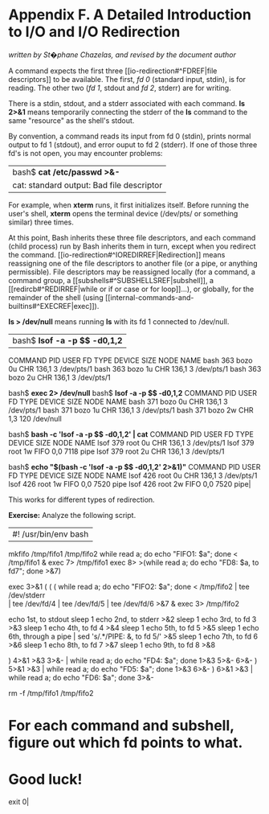 # Appendix F. A Detailed Introduction to I/O and I/O Redirection

_written by St�phane Chazelas, and revised by the document author_

A command expects the first three [[io-redirection#^FDREF|file descriptors]] to be available. The first, _fd 0_ (standard input, stdin), is for reading. The other two (_fd 1_, stdout and _fd 2_, stderr) are for writing.

There is a stdin, stdout, and a stderr associated with each command. **ls 2>&1** means temporarily connecting the stderr of the **ls** command to the same "resource" as the shell's stdout.

By convention, a command reads its input from fd 0 (stdin), prints normal output to fd 1 (stdout), and error ouput to fd 2 (stderr). If one of those three fd's is not open, you may encounter problems:

|   |
|---|
|bash$ **cat /etc/passwd >&-**
cat: standard output: Bad file descriptor|

For example, when **xterm** runs, it first initializes itself. Before running the user's shell, **xterm** opens the terminal device (/dev/pts/<n> or something similar) three times.

At this point, Bash inherits these three file descriptors, and each command (child process) run by Bash inherits them in turn, except when you redirect the command. [[io-redirection#^IOREDIRREF|Redirection]] means reassigning one of the file descriptors to another file (or a pipe, or anything permissible). File descriptors may be reassigned locally (for a command, a command group, a [[subshells#^SUBSHELLSREF|subshell]], a [[redircb#^REDIRREF|while or if or case or for loop]]...), or globally, for the remainder of the shell (using [[internal-commands-and-builtins#^EXECREF|exec]]).

**ls > /dev/null** means running **ls** with its fd 1 connected to /dev/null.

|   |
|---|
|bash$ **lsof -a -p $$ -d0,1,2**
COMMAND PID     USER   FD   TYPE DEVICE SIZE NODE NAME
 bash    363 bozo        0u   CHR  136,1         3 /dev/pts/1
 bash    363 bozo        1u   CHR  136,1         3 /dev/pts/1
 bash    363 bozo        2u   CHR  136,1         3 /dev/pts/1

bash$ **exec 2> /dev/null**
bash$ **lsof -a -p $$ -d0,1,2**
COMMAND PID     USER   FD   TYPE DEVICE SIZE NODE NAME
 bash    371 bozo        0u   CHR  136,1         3 /dev/pts/1
 bash    371 bozo        1u   CHR  136,1         3 /dev/pts/1
 bash    371 bozo        2w   CHR    1,3       120 /dev/null

bash$ **bash -c 'lsof -a -p $$ -d0,1,2' \| cat**
COMMAND PID USER   FD   TYPE DEVICE SIZE NODE NAME
 lsof    379 root    0u   CHR  136,1         3 /dev/pts/1
 lsof    379 root    1w  FIFO    0,0      7118 pipe
 lsof    379 root    2u   CHR  136,1         3 /dev/pts/1

bash$ **echo "$(bash -c 'lsof -a -p $$ -d0,1,2' 2>&1)"**
COMMAND PID USER   FD   TYPE DEVICE SIZE NODE NAME
 lsof    426 root    0u   CHR  136,1         3 /dev/pts/1
 lsof    426 root    1w  FIFO    0,0      7520 pipe
 lsof    426 root    2w  FIFO    0,0      7520 pipe|

This works for different types of redirection.

**Exercise:** Analyze the following script.

|   |
|---|
|#! /usr/bin/env bash

mkfifo /tmp/fifo1 /tmp/fifo2
while read a; do echo "FIFO1: $a"; done < /tmp/fifo1 & exec 7> /tmp/fifo1
exec 8> >(while read a; do echo "FD8: $a, to fd7"; done >&7)

exec 3>&1
(
 (
  (
   while read a; do echo "FIFO2: $a"; done < /tmp/fifo2 \| tee /dev/stderr \
   \| tee /dev/fd/4 \| tee /dev/fd/5 \| tee /dev/fd/6 >&7 & exec 3> /tmp/fifo2

   echo 1st, to stdout
   sleep 1
   echo 2nd, to stderr >&2
   sleep 1
   echo 3rd, to fd 3 >&3
   sleep 1
   echo 4th, to fd 4 >&4
   sleep 1
   echo 5th, to fd 5 >&5
   sleep 1
   echo 6th, through a pipe \| sed 's/.*/PIPE: &, to fd 5/' >&5
   sleep 1
   echo 7th, to fd 6 >&6
   sleep 1
   echo 8th, to fd 7 >&7
   sleep 1
   echo 9th, to fd 8 >&8

  ) 4>&1 >&3 3>&- \| while read a; do echo "FD4: $a"; done 1>&3 5>&- 6>&-
 ) 5>&1 >&3 \| while read a; do echo "FD5: $a"; done 1>&3 6>&-
) 6>&1 >&3 \| while read a; do echo "FD6: $a"; done 3>&-

rm -f /tmp/fifo1 /tmp/fifo2


# For each command and subshell, figure out which fd points to what.
# Good luck!

exit 0|
